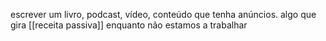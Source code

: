 escrever um livro, podcast, vídeo, conteúdo que tenha anúncios. algo que gira [[receita passiva]] enquanto não estamos a trabalhar